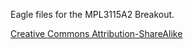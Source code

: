 Eagle files for the MPL3115A2 Breakout. 

[Creative Commons Attribution-ShareAlike](http://creativecommons.org/licenses/by-sa/3.0/)